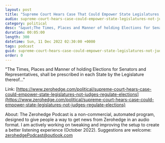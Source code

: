 ```yaml
---
layout: post
title: "Supreme Court Hears Case That Could Empower State Legislatures, Not Judges, To Regulate Elections"
audio: supreme-court-hears-case-could-empower-state-legislatures-not-judges-regulate-elections-0
category: political
desc: "&quot;The Times, Places and Manner of holding Elections for Senators and Representatives, shall be prescribed in each State by the Legislature thereof...&quot;"
duration: 00:05:00
length: 300
datetime: Sun, 11 Dec 2022 02:30:00 +0000
tags: podcast
guid: supreme-court-hears-case-could-empower-state-legislatures-not-judges-regulate-elections-0
order: 0
---
```

&quot;The Times, Places and Manner of holding Elections for Senators and Representatives, shall be prescribed in each State by the Legislature thereof...&quot;

Link: [https://www.zerohedge.com/political/supreme-court-hears-case-could-empower-state-legislatures-not-judges-regulate-elections](https://www.zerohedge.com/political/supreme-court-hears-case-could-empower-state-legislatures-not-judges-regulate-elections)

About: The Zerohedge Podcast is a non-commercial, automated program, designed to give people a way to get news from Zerohedge in an audio format.  I am actively working on tweaking and improving the setup to create a better listening experience (October 2022).  Suggestions are welcome: [zerohedgePodcast@outlook.com](mailto:zerohedgePodcast@outlook.com)